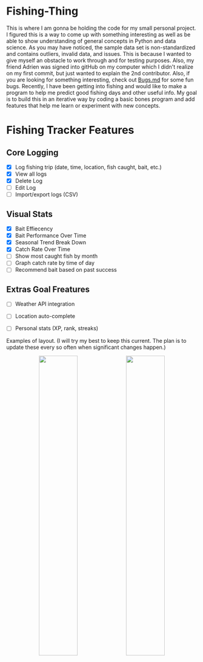 # Fishing-Thing
This is where I am gonna be holding the code for my small personal project. I figured this is a way to come up with something interesting as well as be able to show understanding of general concepts in Python and data science. As you may have noticed, the sample data set is non-standardized and contains outliers, invalid data, and issues. This is because I wanted to give myself an obstacle to work through and for testing purposes. Also, my friend Adrien was signed into gitHub on my computer which I didn't realize on my first commit, but just wanted to explain the 2nd contributor. Also, if you are looking for something interesting, check out [Bugs.md](/bugs.md) for some fun bugs. Recently, I have been getting into fishing and would like to make a program to help me predict good fishing days and other useful info. My goal is to build this in an iterative way by coding a basic bones program and add features that help me learn or experiment with new concepts.

# Fishing Tracker Features

## Core Logging
- [x] Log fishing trip (date, time, location, fish caught, bait, etc.)
- [x] View all logs
- [x] Delete Log
- [ ] Edit Log
- [ ] Import/export logs (CSV)

## Visual Stats
- [x] Bait Effiecency
- [x] Bait Performance Over Time
- [x] Seasonal Trend Break Down
- [x] Catch Rate Over Time
- [ ] Show most caught fish by month
- [ ] Graph catch rate by time of day
- [ ] Recommend bait based on past success

## Extras Goal Freatures
- [ ] Weather API integration
- [ ] Location auto-complete
- [ ] Personal stats (XP, rank, streaks)



Examples of layout. (I will try my best to keep this current. The plan is to update these every so often when significant changes happen.)
<p align="center">
  <img src="https://github.com/user-attachments/assets/0f3a5336-253e-4620-bbbf-c76c0bc97398" width="45%" />
  <img src="https://github.com/user-attachments/assets/3cfc8c65-08e6-4570-b620-311336706384" width="45%" />
</p>



